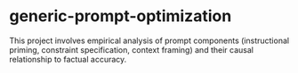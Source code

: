 # generic-prompt-optimization
 This project involves empirical analysis of prompt components (instructional priming, constraint specification, context framing) and their causal relationship to factual accuracy.
